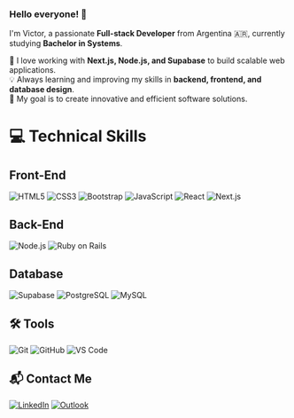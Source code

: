 ### Hello everyone! 👋  

I'm Victor, a passionate **Full-stack Developer** from Argentina 🇦🇷, currently studying **Bachelor in Systems**.  

🚀 I love working with **Next.js, Node.js, and Supabase** to build scalable web applications.  
💡 Always learning and improving my skills in **backend, frontend, and database design**.  
🎯 My goal is to create innovative and efficient software solutions.  

# 💻 Technical Skills

## Front-End
![HTML5](https://img.shields.io/badge/Html5-%23E34F26?logo=Html5&logoColor=white) ![CSS3](https://img.shields.io/badge/Css3-%231572B6?logo=Css3&logoColor=white) ![Bootstrap](https://img.shields.io/badge/Bootstrap-%23563D7C?logo=Bootstrap&logoColor=white) ![JavaScript](https://img.shields.io/badge/Javascript-%23323330?logo=Javascript&logoColor=%23F7DF1E) ![React](https://img.shields.io/badge/React-%2320232a?logo=React&logoColor=%2361DAFB) ![Next.js](https://img.shields.io/badge/Next.js-%23000000?logo=next.js&logoColor=white)

## Back-End
![Node.js](https://img.shields.io/badge/Node.js-%23339933?logo=node.js&logoColor=white) ![Ruby on Rails](https://img.shields.io/badge/Ruby%20on%20Rails-%23CC0000?logo=Ruby-on-Rails&logoColor=white)  

## Database
![Supabase](https://img.shields.io/badge/Supabase-%23000000?logo=supabase&logoColor=3ECF8E) ![PostgreSQL](https://img.shields.io/badge/PostgreSQL-316192?style=for-the-badge&logo=postgresql&logoColor=white) ![MySQL](https://img.shields.io/badge/Mysql-%2300f?logo=Mysql&logoColor=white&style=for-the-badge)

## 🛠️ Tools
![Git](https://img.shields.io/badge/Git-%23F05032?logo=Git&logoColor=white) ![GitHub](https://img.shields.io/badge/GitHub-%23181717?logo=GitHub&logoColor=white) ![VS Code](https://img.shields.io/badge/VS%20Code-%23007ACC?logo=visual-studio-code&logoColor=white)

## 📬 Contact Me

[![LinkedIn](https://img.shields.io/badge/LinkedIn-%230077B5.svg?logo=linkedin&logoColor=white)](https://www.linkedin.com/in/victor-roberto-curzio/) [![Outlook](https://img.shields.io/badge/Outlook-0078D4?logo=microsoft-outlook&logoColor=white)](mailto:victor.curzio@hotmail.com)
